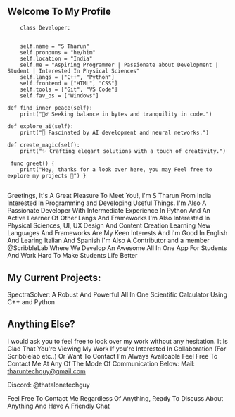  ## Welcome To My Profile 
        
      
       
        class Developer:  
        
        
        self.name = "S Tharun"
        self.pronouns = "he/him"
        self.location = "India"
        self.me = "Aspiring Programmer | Passionate about Development | Student | Interested In Physical Sciences"
        self.langs = ["C++", "Python"]
        self.frontend = ["HTML", "CSS"]
        self.tools = ["Git", "VS Code"]
        self.fav_os = ["Windows"]

    def find_inner_peace(self):
        print("🧘‍♂️ Seeking balance in bytes and tranquility in code.")

    def explore_ai(self):
        print("🤖 Fascinated by AI development and neural networks.")

    def create_magic(self):
        print("✨ Crafting elegant solutions with a touch of creativity.")

     func greet() {
        print("Hey, thanks for a look over here, you may Feel free to explore my projects 🚀") } 

##
Greetings, It's A Great Pleasure To Meet You!, I'm  S Tharun  From  India  Interested  In  Programming  and  Developing  Useful  Things.
I'm  Also  A  Passionate  Developer  With  Intermediate  Experience  In Python  And  An  Active  Learner  Of  Other  Langs  And   Frameworks
I'm  Also  Interested  In  Physical  Sciences, UI, UX Design  And  Content Creation
Learning  New  Languages  And  Frameworks  Are  My  Keen  Interests  And  I'm  Good  In  English  And  Learing  Italian  And  Spanish
I'm  Also  A  Contributor and  a member   @ScribbleLab  Where  We  Develop  An  Awesome  All  In  One  App  For  Students  And  Work  Hard  To  Make  Students  Life  Better


## My Current Projects:
SpectraSolver:  A  Robust  And  Powerful  All  In  One  Scientific  Calculator  Using  C++  and  Python

## Anything Else?
I  would  ask  you  to  feel  free  to  look  over  my  work  without  any  hesitation.
It  Is  Glad  That  You're  Viewing  My  Work
 If  you're  Interested  In  Collaboration  (For Scribblelab etc..)  Or  Want  To  Contact  I'm  Always  Availoable
Feel  Free  To  Contact  Me  At  Any  Of  The  Mode  Of  Communication   Below:
Mail: tharuntechguy@gmail.com

Discord: @thatalonetechguy

Feel  Free  To  Contact  Me  Regardless  Of  Anything,  Ready  To  Discuss  About  Anything  And  Have  A  Friendly  Chat
        

        
